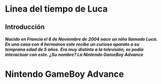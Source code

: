 
# Linea del tiempo de Luca
## Introducción
##### Nacido en Francia el 8 de Noviembre de 2004 nace un niño llamado Luca. En una casa con 4 hermanos este recibe un curioso aparato a su temprana edad de **5 años**. Era muy distinto a la televisión, se podía interactuar con este. ¿Su nombre? La Nintendo GameBoy Advance

# Nintendo GameBoy Advance

